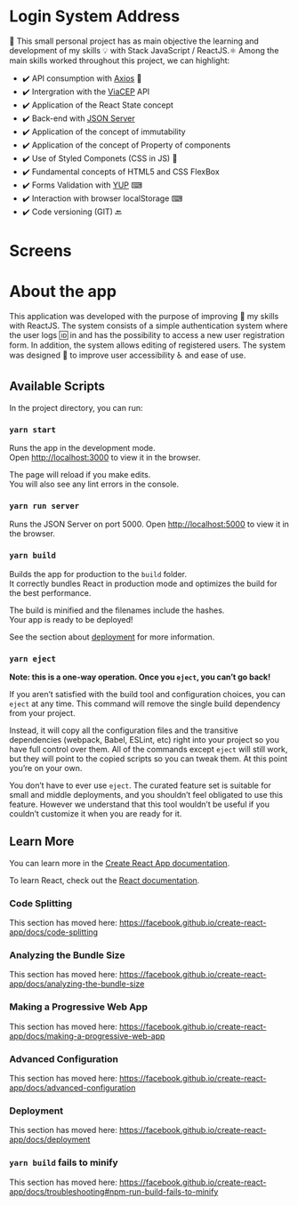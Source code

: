 
# Login System Address

🚀 This small personal project has as main objective the learning and development of my skills 💡 with Stack JavaScript / ReactJS.⚛️
Among the main skills worked throughout this project, we can highlight:

 - ✔️ API consumption with [Axios](https://github.com/axios/axios) 🔗
 - ✔️ Intergration with the [ViaCEP](https://viacep.com.br/) API
 - ✔️ Application of the React State concept 
 - ✔️ Back-end with [JSON Server](https://github.com/typicode/json-server)
 - ✔️ Application of the concept of immutability 
 - ✔️ Application of the concept of Property of components 
 - ✔️ Use of Styled Componets (CSS in JS) 💅  
 - ✔️ Fundamental concepts of HTML5 and CSS FlexBox 
 - ✔️ Forms Validation with [YUP](https://github.com/jquense/yup)  ⌨ 
 - ✔️ Interaction with browser localStorage ⌨ 
 - ✔️ Code versioning (GIT) 🔙

# Screens



# About the app

This application was developed with the purpose of improving 💯 my skills with ReactJS. The system consists of a simple authentication system where the user logs 🆔 in and has the possibility to access a new user registration form.
In addition, the system allows editing of registered users.
The system was designed 💬 to improve user accessibility ♿ and ease of use. 

## Available Scripts

In the project directory, you can run:

### `yarn start`

Runs the app in the development mode.<br />
Open [http://localhost:3000](http://localhost:3000) to view it in the browser.

The page will reload if you make edits.<br />
You will also see any lint errors in the console.
### `yarn run server`

Runs the JSON Server on port 5000.
Open [http://localhost:5000](http://localhost:3000/) to view it in the browser.


### `yarn build`

Builds the app for production to the `build` folder.<br />
It correctly bundles React in production mode and optimizes the build for the best performance.

The build is minified and the filenames include the hashes.<br />
Your app is ready to be deployed!

See the section about [deployment](https://facebook.github.io/create-react-app/docs/deployment) for more information.

### `yarn eject`

**Note: this is a one-way operation. Once you `eject`, you can’t go back!**

If you aren’t satisfied with the build tool and configuration choices, you can `eject` at any time. This command will remove the single build dependency from your project.

Instead, it will copy all the configuration files and the transitive dependencies (webpack, Babel, ESLint, etc) right into your project so you have full control over them. All of the commands except `eject` will still work, but they will point to the copied scripts so you can tweak them. At this point you’re on your own.

You don’t have to ever use `eject`. The curated feature set is suitable for small and middle deployments, and you shouldn’t feel obligated to use this feature. However we understand that this tool wouldn’t be useful if you couldn’t customize it when you are ready for it.

## Learn More

You can learn more in the [Create React App documentation](https://facebook.github.io/create-react-app/docs/getting-started).

To learn React, check out the [React documentation](https://reactjs.org/).

### Code Splitting

This section has moved here: https://facebook.github.io/create-react-app/docs/code-splitting

### Analyzing the Bundle Size

This section has moved here: https://facebook.github.io/create-react-app/docs/analyzing-the-bundle-size

### Making a Progressive Web App

This section has moved here: https://facebook.github.io/create-react-app/docs/making-a-progressive-web-app

### Advanced Configuration

This section has moved here: https://facebook.github.io/create-react-app/docs/advanced-configuration

### Deployment

This section has moved here: https://facebook.github.io/create-react-app/docs/deployment

### `yarn build` fails to minify

This section has moved here: https://facebook.github.io/create-react-app/docs/troubleshooting#npm-run-build-fails-to-minify
